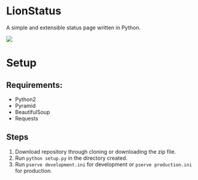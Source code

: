 # LionStatus
A simple and extensible status page written in Python.

![](http://i.imgur.com/iYMT0zD.png)

# Setup

## Requirements:
- Python2
- Pyramid
- BeautifulSoup
- Requests

## Steps
1. Download repository through cloning or downloading the zip file.
2. Run `python setup.py` in the directory created.
3. Run `pserve development.ini` for development or `pserve production.ini` for production.
